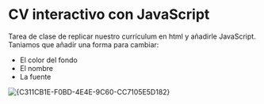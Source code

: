 # CV interactivo con JavaScript
Tarea de clase de replicar nuestro currículum en html y añadirle JavaScript. Taniamos que añadir una forma para cambiar: 
- El color del fondo
- El nombre
- La fuente

![{C311CB1E-F0BD-4E4E-9C60-CC7105E5D182}](https://github.com/user-attachments/assets/383c4295-62a1-4279-9ec8-86c84ef372c3)

